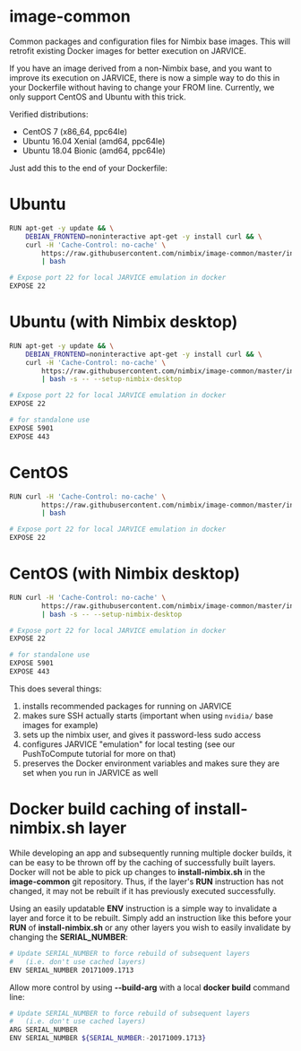 # image-common
Common packages and configuration files for Nimbix base images. This will
retrofit existing Docker images for better execution on JARVICE.

If you have an image derived from a non-Nimbix base, and you want to improve
its execution on JARVICE, there is now a simple way to do this in your
Dockerfile without having to change your FROM line.  Currently, we only
support CentOS and Ubuntu with this trick.

Verified distributions:
* CentOS 7 (x86_64, ppc64le)
* Ubuntu 16.04 Xenial (amd64, ppc64le)
* Ubuntu 18.04 Bionic (amd64, ppc64le)

Just add this to the end of your Dockerfile:

# Ubuntu
```bash
RUN apt-get -y update && \
    DEBIAN_FRONTEND=noninteractive apt-get -y install curl && \
    curl -H 'Cache-Control: no-cache' \
        https://raw.githubusercontent.com/nimbix/image-common/master/install-nimbix.sh \
        | bash

# Expose port 22 for local JARVICE emulation in docker
EXPOSE 22
```

# Ubuntu (with Nimbix desktop)
```bash
RUN apt-get -y update && \
    DEBIAN_FRONTEND=noninteractive apt-get -y install curl && \
    curl -H 'Cache-Control: no-cache' \
        https://raw.githubusercontent.com/nimbix/image-common/master/install-nimbix.sh \
        | bash -s -- --setup-nimbix-desktop

# Expose port 22 for local JARVICE emulation in docker
EXPOSE 22

# for standalone use
EXPOSE 5901
EXPOSE 443
```

# CentOS
```bash
RUN curl -H 'Cache-Control: no-cache' \
        https://raw.githubusercontent.com/nimbix/image-common/master/install-nimbix.sh \
        | bash

# Expose port 22 for local JARVICE emulation in docker
EXPOSE 22
```

# CentOS (with Nimbix desktop)
```bash
RUN curl -H 'Cache-Control: no-cache' \
        https://raw.githubusercontent.com/nimbix/image-common/master/install-nimbix.sh \
        | bash -s -- --setup-nimbix-desktop

# Expose port 22 for local JARVICE emulation in docker
EXPOSE 22

# for standalone use
EXPOSE 5901
EXPOSE 443
```

This does several things:
 1. installs recommended packages for running on JARVICE
 2. makes sure SSH actually starts (important when using `nvidia/` base images for example)
 3. sets up the nimbix user, and gives it password-less sudo access
 4. configures JARVICE "emulation" for local testing (see our PushToCompute tutorial for more on that)
 5. preserves the Docker environment variables and makes sure they are set when you run in JARVICE as well

# Docker build caching of **install-nimbix.sh** layer

While developing an app and subsequently running multiple docker builds, it
can be easy to be thrown off by the caching of successfully built layers.
Docker will not be able to pick up changes to **install-nimbix.sh** in the
**image-common** git repository.  Thus, if the layer's **RUN** instruction has
not changed, it may not be rebuilt if it has previously executed successfully.

Using an easily updatable **ENV** instruction is a simple way to invalidate
a layer and force it to be rebuilt.  Simply add an instruction like this
before your **RUN** of **install-nimbix.sh** or any other layers
you wish to easily invalidate by changing the **SERIAL_NUMBER**:
```bash
# Update SERIAL_NUMBER to force rebuild of subsequent layers
#   (i.e. don't use cached layers)
ENV SERIAL_NUMBER 20171009.1713
```

Allow more control by using **--build-arg** with a local **docker build**
command line:
```bash
# Update SERIAL_NUMBER to force rebuild of subsequent layers
#   (i.e. don't use cached layers)
ARG SERIAL_NUMBER
ENV SERIAL_NUMBER ${SERIAL_NUMBER:-20171009.1713}
```

